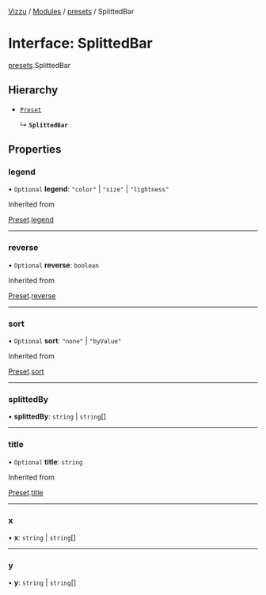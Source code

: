 [Vizzu](../README.md) / [Modules](../modules.md) /
[presets](../modules/presets.md) / SplittedBar

# Interface: SplittedBar

[presets](../modules/presets.md).SplittedBar

## Hierarchy

- [`Preset`](presets.Preset.md)

  ↳ **`SplittedBar`**

## Properties

### legend

• `Optional` **legend**: `"color"` | `"size"` | `"lightness"`

Inherited from

[Preset](presets.Preset.md).[legend](presets.Preset.md#legend)

______________________________________________________________________

### reverse

• `Optional` **reverse**: `boolean`

Inherited from

[Preset](presets.Preset.md).[reverse](presets.Preset.md#reverse)

______________________________________________________________________

### sort

• `Optional` **sort**: `"none"` | `"byValue"`

Inherited from

[Preset](presets.Preset.md).[sort](presets.Preset.md#sort)

______________________________________________________________________

### splittedBy

• **splittedBy**: `string` | `string`\[\]

______________________________________________________________________

### title

• `Optional` **title**: `string`

Inherited from

[Preset](presets.Preset.md).[title](presets.Preset.md#title)

______________________________________________________________________

### x

• **x**: `string` | `string`\[\]

______________________________________________________________________

### y

• **y**: `string` | `string`\[\]
